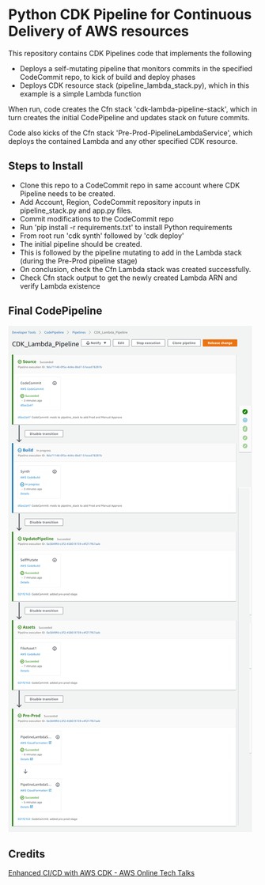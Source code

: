 # Python CDK Pipeline for Continuous Delivery of AWS resources
This repository contains CDK Pipelines code that implements the following
- Deploys a self-mutating pipeline that monitors commits in the specified CodeCommit repo, to kick of build and deploy phases
- Deploys CDK resource stack (pipeline_lambda_stack.py), which in this example is a simple Lambda function

When run, code creates the Cfn stack 'cdk-lambda-pipeline-stack', which in turn creates the initial CodePipeline and updates stack on future commits.

Code also kicks of the Cfn stack 'Pre-Prod-PipelineLambdaService', which deploys the contained Lambda and any other specified CDK resource.

## Steps to Install
- Clone this repo to a CodeCommit repo in same account where CDK Pipeline needs to be created. 
- Add Account, Region, CodeCommit repository inputs in pipeline_stack.py and app.py files.
- Commit modifications to the CodeCommit repo
- Run 'pip install -r requirements.txt' to install Python requirements
- From root run 'cdk synth' followed by 'cdk deploy'
- The initial pipeline should be created. 
- This is followed by the pipeline mutating to add in the Lambda stack (during the Pre-Prod pipeline stage)
- On conclusion, check the Cfn Lambda stack was created successfully. 
- Check Cfn stack output to get the newly created Lambda ARN and verify Lambda existence

## Final CodePipeline 
![](image/README/1636436251733.png)

## Credits
[Enhanced CI/CD with AWS CDK - AWS Online Tech Talks](https://www.youtube.com/watch?v=1ps0Wh19MHQ)